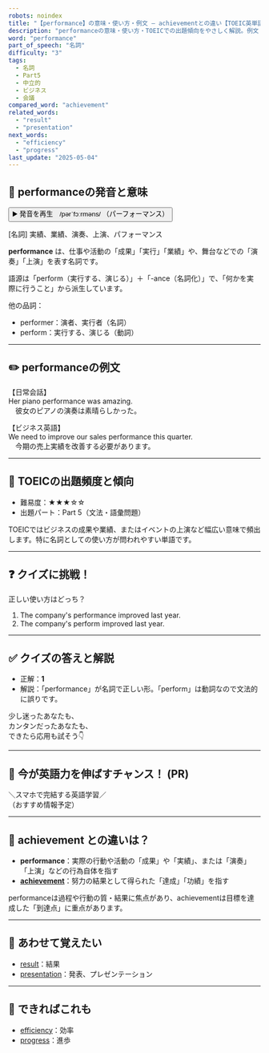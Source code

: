```yaml
---
robots: noindex
title: "【performance】の意味・使い方・例文 ― achievementとの違い【TOEIC英単語】"
description: "performanceの意味・使い方・TOEICでの出題傾向をやさしく解説。例文・クイズ付きでachievementとの違いもわかりやすく学べます。"
word: "performance"
part_of_speech: "名詞"
difficulty: "3"
tags:
  - 名詞
  - Part5
  - 中立的
  - ビジネス
  - 会議
compared_word: "achievement"
related_words:
  - "result"
  - "presentation"
next_words:
  - "efficiency"
  - "progress"
last_update: "2025-05-04"
---
```


## 🔰 performanceの発音と意味

<button class="play-audio" onclick="playTTS('performance')">
  <span class="play-audio-main">
    ▶️ 発音を再生　/pərˈfɔːrməns/
  </span>
  <span class="play-audio-sub">
    （パーフォーマンス）
  </span>
</button>

[名詞] 実績、業績、演奏、上演、パフォーマンス

**performance** は、仕事や活動の「成果」「実行」「業績」や、舞台などでの「演奏」「上演」を表す名詞です。

語源は「perform（実行する、演じる）」＋「-ance（名詞化）」で、「何かを実際に行うこと」から派生しています。

他の品詞：  
- performer：演者、実行者（名詞）
- perform：実行する、演じる（動詞）

---

## ✏️ performanceの例文

【日常会話】  
Her piano performance was amazing.  
　彼女のピアノの演奏は素晴らしかった。

【ビジネス英語】  
We need to improve our sales performance this quarter.  
　今期の売上実績を改善する必要があります。

---

## 🎯 TOEICの出題頻度と傾向

- 難易度：★★★☆☆
- 出題パート：Part 5（文法・語彙問題）

TOEICではビジネスの成果や業績、またはイベントの上演など幅広い意味で頻出します。特に名詞としての使い方が問われやすい単語です。

---

## ❓ クイズに挑戦！

正しい使い方はどっち？

1. The company's performance improved last year.  
2. The company's perform improved last year.

---

## ✅ クイズの答えと解説

- 正解：**1**
- 解説：「performance」が名詞で正しい形。「perform」は動詞なので文法的に誤りです。

少し迷ったあなたも、  
カンタンだったあなたも、  
できたら応用も試そう👇️

---

## 🚀 今が英語力を伸ばすチャンス！ (PR)

<div class="info-center">
＼スマホで完結する英語学習／<br>  
（おすすめ情報予定）
</div>

---

## 🤔  achievement との違いは？

- **performance**：実際の行動や活動の「成果」や「実績」、または「演奏」「上演」などの行為自体を指す
- **[achievement](/achievement)**：努力の結果として得られた「達成」「功績」を指す

performanceは過程や行動の質・結果に焦点があり、achievementは目標を達成した「到達点」に重点があります。

---

## 🧩 あわせて覚えたい

- [result](/result)：結果
- [presentation](/presentation)：発表、プレゼンテーション

---

## 📖 できればこれも

- [efficiency](/efficiency)：効率
- [progress](/progress)：進歩

<!-- cvid: aid44_bid47 -->
